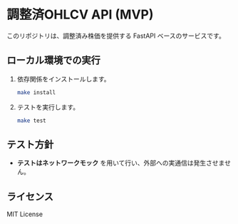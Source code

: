 # 調整済OHLCV API (MVP)

このリポジトリは、調整済み株価を提供する FastAPI ベースのサービスです。

## ローカル環境での実行

1. 依存関係をインストールします。
   ```bash
   make install
   ```
2. テストを実行します。
   ```bash
   make test
   ```

## テスト方針

- **テストはネットワークモック** を用いて行い、外部への実通信は発生させません。

## ライセンス

MIT License
